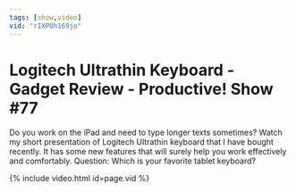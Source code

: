 ```yaml
---
tags: [show,video]
vid: "rIXPOh169jo"
---
```


# Logitech Ultrathin Keyboard - Gadget Review - Productive! Show #77


Do you work on the iPad and need to type longer texts sometimes? Watch my short presentation of Logitech Ultrathin keyboard that I have bought recently. It has some new features that will surely help you work effectively and comfortably. Question: Which is your favorite tablet keyboard?

<!--More-->

{% include video.html id=page.vid %}


[n]: https://michael.gratis/nozbe